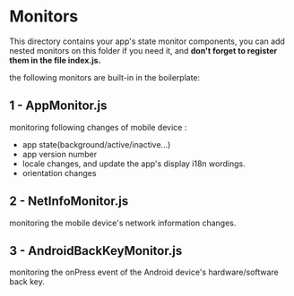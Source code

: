 # Monitors

This directory contains your app's state monitor components, you can add nested monitors on this folder if you need it, and **don't forget to register them in the file index.js.**

the following monitors are built-in in the boilerplate:

## 1 - AppMonitor.js

monitoring following changes of mobile device :

- app state(background/active/inactive...)
- app version number
- locale changes, and update the app's display i18n wordings.
- orientation changes

## 2 - NetInfoMonitor.js

monitoring the mobile device's network information changes.

## 3 - AndroidBackKeyMonitor.js

monitoring the onPress event of the Android device's hardware/software back key.
